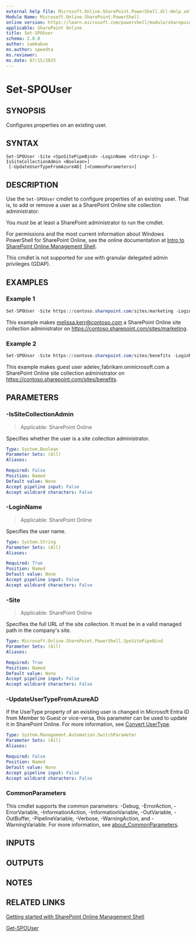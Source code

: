 ```yaml
---
external help file: Microsoft.Online.SharePoint.PowerShell.dll-Help.xml
Module Name: Microsoft.Online.SharePoint.PowerShell
online version: https://learn.microsoft.com/powershell/module/sharepoint-online/set-spouser
applicable: SharePoint Online
title: Set-SPOUser
schema: 2.0.0
author: samkabue
ms.author: speedta
ms.reviewer:
ms.date: 07/15/2025
---
```


# Set-SPOUser

## SYNOPSIS

Configures properties on an existing user.

## SYNTAX

```
Set-SPOUser -Site <SpoSitePipeBind> -LoginName <String> [-IsSiteCollectionAdmin <Boolean>]
 [-UpdateUserTypeFromAzureAD] [<CommonParameters>]
```

## DESCRIPTION

Use the `Set-SPOUser` cmdlet to configure properties of an existing user.
That is, to add or remove a user as a SharePoint Online site collection administrator.

You must be at least a SharePoint administrator to run the cmdlet.

For permissions and the most current information about Windows PowerShell for SharePoint Online, see the online documentation at [Intro to SharePoint Online Management Shell](/powershell/sharepoint/sharepoint-online/introduction-sharepoint-online-management-shell).

This cmdlet is not supported for use with granular delegated admin privileges (GDAP).

## EXAMPLES

### Example 1

```powershell
Set-SPOUser -Site https://contoso.sharepoint.com/sites/marketing -LoginName melissa.kerr@contoso.com -IsSiteCollectionAdmin $true
```

This example makes melissa.kerr@contoso.com a SharePoint Online site collection administrator on <https://contoso.sharepoint.com/sites/marketing>.

### Example 2

```powershell
Set-SPOUser -Site https://contoso.sharepoint.com/sites/benefits -LoginName adelev_fabrikam.onmicrosoft.com#ext#@contoso.onmicrosoft.com -IsSiteCollectionAdmin $true
```

This example makes guest user adelev_fabrikam.onmicrosoft.com a SharePoint Online site collection administrator on <https://contoso.sharepoint.com/sites/benefits>.

## PARAMETERS

### -IsSiteCollectionAdmin

> Applicable: SharePoint Online

Specifies whether the user is a site collection administrator.

```yaml
Type: System.Boolean
Parameter Sets: (All)
Aliases:

Required: False
Position: Named
Default value: None
Accept pipeline input: False
Accept wildcard characters: False
```

### -LoginName

> Applicable: SharePoint Online

Specifies the user name.

```yaml
Type: System.String
Parameter Sets: (All)
Aliases:

Required: True
Position: Named
Default value: None
Accept pipeline input: False
Accept wildcard characters: False
```

### -Site

> Applicable: SharePoint Online

Specifies the full URL of the site collection. It must be in a valid managed path in the company's site.

```yaml
Type: Microsoft.Online.SharePoint.PowerShell.SpoSitePipeBind
Parameter Sets: (All)
Aliases:

Required: True
Position: Named
Default value: None
Accept pipeline input: False
Accept wildcard characters: False
```

### -UpdateUserTypeFromAzureAD
If the UserType property of an existing user is changed in Microsoft Entra ID from Member to Guest or vice-versa, this parameter can be used to update it in SharePoint Online.
For more information, see [Convert UserType](/azure/active-directory/b2b/user-properties#convert-usertype).

```yaml
Type: System.Management.Automation.SwitchParameter
Parameter Sets: (All)
Aliases:

Required: False
Position: Named
Default value: None
Accept pipeline input: False
Accept wildcard characters: False
```

### CommonParameters

This cmdlet supports the common parameters: -Debug, -ErrorAction, -ErrorVariable, -InformationAction, -InformationVariable, -OutVariable, -OutBuffer, -PipelineVariable, -Verbose, -WarningAction, and -WarningVariable. For more information, see [about_CommonParameters](https://go.microsoft.com/fwlink/?LinkID=113216).

## INPUTS

## OUTPUTS

## NOTES

## RELATED LINKS

[Getting started with SharePoint Online Management Shell](/powershell/sharepoint/sharepoint-online/connect-sharepoint-online)

[Get-SPOUser](Get-SPOUser.md)

